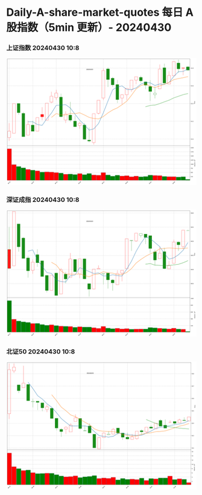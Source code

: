 
# Daily-A-share-market-quotes 每日 A 股指数（5min 更新）- 20240430

### 上证指数 20240430 10:8
![](./fig/2024/4/20240430-sh000001.png)

### 深证成指 20240430 10:8
![](./fig/2024/4/20240430-sz399001.png)

### 北证50 20240430 10:8
![](./fig/2024/4/20240430-bj899050.png)
